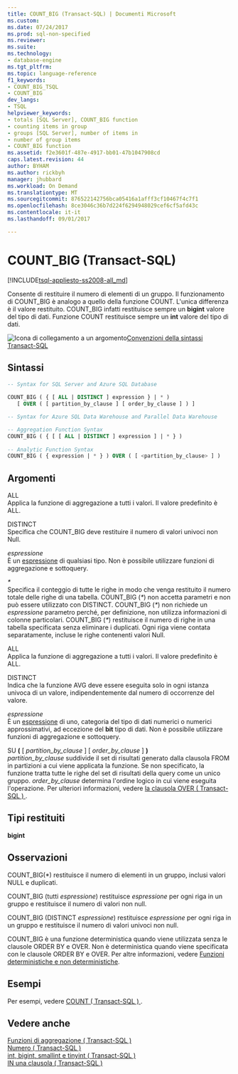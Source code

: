```yaml
---
title: COUNT_BIG (Transact-SQL) | Documenti Microsoft
ms.custom: 
ms.date: 07/24/2017
ms.prod: sql-non-specified
ms.reviewer: 
ms.suite: 
ms.technology:
- database-engine
ms.tgt_pltfrm: 
ms.topic: language-reference
f1_keywords:
- COUNT_BIG_TSQL
- COUNT_BIG
dev_langs:
- TSQL
helpviewer_keywords:
- totals [SQL Server], COUNT_BIG function
- counting items in group
- groups [SQL Server], number of items in
- number of group items
- COUNT_BIG function
ms.assetid: f2e3601f-487e-4917-bb01-47b1047908cd
caps.latest.revision: 44
author: BYHAM
ms.author: rickbyh
manager: jhubbard
ms.workload: On Demand
ms.translationtype: MT
ms.sourcegitcommit: 876522142756bca05416a1afff3cf10467f4c7f1
ms.openlocfilehash: 8ce3046c36b7d224f6294948029cef6cf5afd43c
ms.contentlocale: it-it
ms.lasthandoff: 09/01/2017

---
```

# <a name="countbig-transact-sql"></a>COUNT_BIG (Transact-SQL)
[!INCLUDE[tsql-appliesto-ss2008-all_md](../../includes/tsql-appliesto-ss2008-all-md.md)]

Consente di restituire il numero di elementi di un gruppo. Il funzionamento di COUNT_BIG è analogo a quello della funzione COUNT. L'unica differenza è il valore restituito. COUNT_BIG infatti restituisce sempre un **bigint** valore del tipo di dati. Funzione COUNT restituisce sempre un **int** valore del tipo di dati.
  
![Icona di collegamento a un argomento](../../database-engine/configure-windows/media/topic-link.gif "Icona di collegamento a un argomento")[Convenzioni della sintassi Transact-SQL](../../t-sql/language-elements/transact-sql-syntax-conventions-transact-sql.md)
  
## <a name="syntax"></a>Sintassi  
  
```sql
-- Syntax for SQL Server and Azure SQL Database  
  
COUNT_BIG ( { [ ALL | DISTINCT ] expression } | * )  
   [ OVER ( [ partition_by_clause ] [ order_by_clause ] ) ]  
```  
  
```sql
-- Syntax for Azure SQL Data Warehouse and Parallel Data Warehouse  

-- Aggregation Function Syntax  
COUNT_BIG ( { [ [ ALL | DISTINCT ] expression ] | * } )  
  
-- Analytic Function Syntax  
COUNT_BIG ( { expression | * } ) OVER ( [ <partition_by_clause> ] )  
```  
  
## <a name="arguments"></a>Argomenti  
ALL  
Applica la funzione di aggregazione a tutti i valori. Il valore predefinito è ALL.
  
DISTINCT  
Specifica che COUNT_BIG deve restituire il numero di valori univoci non Null.
  
*espressione*  
È un [espressione](../../t-sql/language-elements/expressions-transact-sql.md) di qualsiasi tipo. Non è possibile utilizzare funzioni di aggregazione e sottoquery.
  
*\**  
Specifica il conteggio di tutte le righe in modo che venga restituito il numero totale delle righe di una tabella. COUNT_BIG (*\**) non accetta parametri e non può essere utilizzato con DISTINCT. COUNT_BIG (*\**) non richiede un *espressione* parametro perché, per definizione, non utilizza informazioni di colonne particolari. COUNT_BIG (*\**) restituisce il numero di righe in una tabella specificata senza eliminare i duplicati. Ogni riga viene contata separatamente, incluse le righe contenenti valori Null.
  
ALL  
Applica la funzione di aggregazione a tutti i valori. Il valore predefinito è ALL.
  
DISTINCT  
Indica che la funzione AVG deve essere eseguita solo in ogni istanza univoca di un valore, indipendentemente dal numero di occorrenze del valore.
  
*espressione*  
È un [espressione](../../t-sql/language-elements/expressions-transact-sql.md) di uno, categoria del tipo di dati numerici o numerici approssimativi, ad eccezione del **bit** tipo di dati. Non è possibile utilizzare funzioni di aggregazione e sottoquery.
  
SU **(** [ *partition_by_clause* ] [ *order_by_clause* ] **)**  
*partition_by_clause* suddivide il set di risultati generato dalla clausola FROM in partizioni a cui viene applicata la funzione. Se non specificato, la funzione tratta tutte le righe del set di risultati della query come un unico gruppo. *order_by_clause* determina l'ordine logico in cui viene eseguita l'operazione. Per ulteriori informazioni, vedere [la clausola OVER &#40; Transact-SQL &#41; ](../../t-sql/queries/select-over-clause-transact-sql.md).
  
## <a name="return-types"></a>Tipi restituiti
**bigint**
  
## <a name="remarks"></a>Osservazioni  
COUNT_BIG(*) restituisce il numero di elementi in un gruppo, inclusi valori NULL e duplicati.
  
COUNT_BIG (tutti *espressione*) restituisce *espressione* per ogni riga in un gruppo e restituisce il numero di valori non null.
  
COUNT_BIG (DISTINCT *espressione*) restituisce *espressione* per ogni riga in un gruppo e restituisce il numero di valori univoci non null.
  
COUNT_BIG è una funzione deterministica quando viene utilizzata senza le clausole ORDER BY e OVER. Non è deterministica quando viene specificata con le clausole ORDER BY e OVER. Per altre informazioni, vedere [Funzioni deterministiche e non deterministiche](../../relational-databases/user-defined-functions/deterministic-and-nondeterministic-functions.md).
  
## <a name="examples"></a>Esempi  
Per esempi, vedere [COUNT &#40; Transact-SQL &#41; ](../../t-sql/functions/count-transact-sql.md).
  
## <a name="see-also"></a>Vedere anche
[Funzioni di aggregazione &#40; Transact-SQL &#41;](../../t-sql/functions/aggregate-functions-transact-sql.md)  
[Numero &#40; Transact-SQL &#41;](../../t-sql/functions/count-transact-sql.md)  
[int, bigint, smallint e tinyint &#40; Transact-SQL &#41;](../../t-sql/data-types/int-bigint-smallint-and-tinyint-transact-sql.md)  
[IN una clausola &#40; Transact-SQL &#41;](../../t-sql/queries/select-over-clause-transact-sql.md)
  
  

